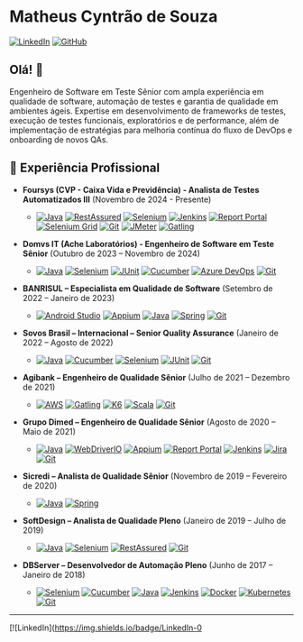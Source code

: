 # Matheus Cyntrão de Souza

[![LinkedIn](https://img.shields.io/badge/LinkedIn-0077B5?style=for-the-badge&logo=linkedin&logoColor=white)](https://www.linkedin.com/in/matheus-cyntrao/)
[![GitHub](https://img.shields.io/badge/GitHub-181717?style=for-the-badge&logo=github&logoColor=white)](https://github.com/matheuscyntrao)

## Olá! 👋

Engenheiro de Software em Teste Sênior com ampla experiência em qualidade de software, automação de testes e garantia de qualidade em ambientes ágeis. Expertise em desenvolvimento de frameworks de testes, execução de testes funcionais, exploratórios e de performance, além de implementação de estratégias para melhoria contínua do fluxo de DevOps e onboarding de novos QAs.

## 💼 Experiência Profissional

* **Foursys (CVP - Caixa Vida e Previdência) - Analista de Testes Automatizados III** (Novembro de 2024 - Presente)
    * [![Java](https://img.shields.io/badge/Java-ED8B00?style=for-the-badge&logo=openjdk&logoColor=white)](https://www.java.com/en/) [![RestAssured](https://img.shields.io/badge/RestAssured-0077B5?style=for-the-badge&logo=apache-maven&logoColor=white)](https://rest-assured.io/) [![Selenium](https://img.shields.io/badge/Selenium-4DB33D?style=for-the-badge&logo=selenium&logoColor=white)](https://www.selenium.dev/) [![Jenkins](https://img.shields.io/badge/Jenkins-D24939?style=for-the-badge&logo=jenkins&logoColor=white)](https://www.jenkins.io/) [![Report Portal](https://img.shields.io/badge/Report_Portal-000000?style=for-the-badge&logo=reportportal&logoColor=white)](https://reportportal.io/) [![Selenium Grid](https://img.shields.io/badge/Selenium_Grid-4DB33D?style=for-the-badge&logo=selenium&logoColor=white)](https://www.selenium.dev/documentation/grid/) [![Git](https://img.shields.io/badge/Git-F05032?style=for-the-badge&logo=git&logoColor=white)](https://git-scm.com/) [![JMeter](https://img.shields.io/badge/JMeter-D73A30?style=for-the-badge&logo=apache-jmeter&logoColor=white)](https://jmeter.apache.org/) [![Gatling](https://img.shields.io/badge/Gatling-000000?style=for-the-badge&logo=gatling&logoColor=white)](https://gatling.io/)


* **Domvs IT (Ache Laboratórios) - Engenheiro de Software em Teste Sênior** (Outubro de 2023 – Novembro de 2024)
    * [![Java](https://img.shields.io/badge/Java-ED8B00?style=for-the-badge&logo=openjdk&logoColor=white)](https://www.java.com/en/) [![Selenium](https://img.shields.io/badge/Selenium-4DB33D?style=for-the-badge&logo=selenium&logoColor=white)](https://www.selenium.dev/) [![JUnit](https://img.shields.io/badge/JUnit-25A162?style=for-the-badge&logo=junit5&logoColor=white)](https://junit.org/junit5/) [![Cucumber](https://img.shields.io/badge/Cucumber-23D160?style=for-the-badge&logo=cucumber&logoColor=white)](https://cucumber.io/) [![Azure DevOps](https://img.shields.io/badge/Azure_DevOps-0078D4?style=for-the-badge&logo=azure-devops&logoColor=white)](https://azure.microsoft.com/en-us/services/devops/) [![Git](https://img.shields.io/badge/Git-F05032?style=for-the-badge&logo=git&logoColor=white)](https://git-scm.com/)
  

* **BANRISUL – Especialista em Qualidade de Software** (Setembro de 2022 – Janeiro de 2023)
    * [![Android Studio](https://img.shields.io/badge/Android_Studio-3DDC84?style=for-the-badge&logo=android-studio&logoColor=white)](https://developer.android.com/studio/) [![Appium](https://img.shields.io/badge/Appium-000000?style=for-the-badge&logo=appium&logoColor=white)](http://appium.io/) [![Java](https://img.shields.io/badge/Java-ED8B00?style=for-the-badge&logo=openjdk&logoColor=white)](https://www.java.com/en/) [![Spring](https://img.shields.io/badge/Spring-6DB33F?style=for-the-badge&logo=spring&logoColor=white)](https://spring.io/) [![Git](https://img.shields.io/badge/Git-F05032?style=for-the-badge&logo=git&logoColor=white)](https://git-scm.com/)
 

* **Sovos Brasil – Internacional – Senior Quality Assurance** (Janeiro de 2022 – Agosto de 2022)
    * [![Java](https://img.shields.io/badge/Java-ED8B00?style=for-the-badge&logo=openjdk&logoColor=white)](https://www.java.com/en/) [![Cucumber](https://img.shields.io/badge/Cucumber-23D160?style=for-the-badge&logo=cucumber&logoColor=white)](https://cucumber.io/) [![Selenium](https://img.shields.io/badge/Selenium-4DB33D?style=for-the-badge&logo=selenium&logoColor=white)](https://www.selenium.dev/) [![JUnit](https://img.shields.io/badge/JUnit-25A162?style=for-the-badge&logo=junit5&logoColor=white)](https://junit.org/junit5/) [![Git](https://img.shields.io/badge/Git-F05032?style=for-the-badge&logo=git&logoColor=white)](https://git-scm.com/)
   

* **Agibank – Engenheiro de Qualidade Sênior** (Julho de 2021 – Dezembro de 2021)
    * [![AWS](https://img.shields.io/badge/Amazon_AWS-232F3E?style=for-the-badge&logo=amazon-aws&logoColor=white)](https://aws.amazon.com/) [![Gatling](https://img.shields.io/badge/Gatling-000000?style=for-the-badge&logo=gatling&logoColor=white)](https://gatling.io/) [![K6](https://img.shields.io/badge/k6-65B741?style=for-the-badge&logo=k6&logoColor=white)](https://k6.io/) [![Scala](https://img.shields.io/badge/Scala-DC322F?style=for-the-badge&logo=scala&logoColor=white)](https://www.scala-lang.org/) [![Git](https://img.shields.io/badge/Git-F05032?style=for-the-badge&logo=git&logoColor=white)](https://git-scm.com/)
  

* **Grupo Dimed – Engenheiro de Qualidade Sênior** (Agosto de 2020 – Maio de 2021)
    * [![Java](https://img.shields.io/badge/Java-ED8B00?style=for-the-badge&logo=openjdk&logoColor=white)](https://www.java.com/en/) [![WebDriverIO](https://img.shields.io/badge/WebDriverIO-000000?style=for-the-badge&logo=webdriverio&logoColor=white)](https://webdriver.io/) [![Appium](https://img.shields.io/badge/Appium-000000?style=for-the-badge&logo=appium&logoColor=white)](http://appium.io/) [![Report Portal](https://img.shields.io/badge/Report_Portal-000000?style=for-the-badge&logo=reportportal&logoColor=white)](https://reportportal.io/) [![Jenkins](https://img.shields.io/badge/Jenkins-D24939?style=for-the-badge&logo=jenkins&logoColor=white)](https://www.jenkins.io/) [![Jira](https://img.shields.io/badge/Jira-0052CC?style=for-the-badge&logo=jira&logoColor=white)](https://www.atlassian.com/software/jira/) [![Git](https://img.shields.io/badge/Git-F05032?style=for-the-badge&logo=git&logoColor=white)](https://git-scm.com/)
   

* **Sicredi – Analista de Qualidade Sênior** (Novembro de 2019 – Fevereiro de 2020)
    * [![Java](https://img.shields.io/badge/Java-ED8B00?style=for-the-badge&logo=openjdk&logoColor=white)](https://www.java.com/en/) [![Spring](https://img.shields.io/badge/Spring-6DB33F?style=for-the-badge&logo=spring&logoColor=white)](https://spring.io/)
   
* **SoftDesign – Analista de Qualidade Pleno** (Janeiro de 2019 – Julho de 2019)
    * [![Java](https://img.shields.io/badge/Java-ED8B00?style=for-the-badge&logo=openjdk&logoColor=white)](https://www.java.com/en/) [![Selenium](https://img.shields.io/badge/Selenium-4DB33D?style=for-the-badge&logo=selenium&logoColor=white)](https://www.selenium.dev/) [![RestAssured](https://img.shields.io/badge/RestAssured-0077B5?style=for-the-badge&logo=apache-maven&logoColor=white)](https://rest-assured.io/) [![Git](https://img.shields.io/badge/Git-F05032?style=for-the-badge&logo=git&logoColor=white)](https://git-scm.com/)


* **DBServer – Desenvolvedor de Automação Pleno** (Junho de 2017 – Janeiro de 2018)
    * [![Selenium](https://img.shields.io/badge/Selenium-4DB33D?style=for-the-badge&logo=selenium&logoColor=white)](https://www.selenium.dev/) [![Cucumber](https://img.shields.io/badge/Cucumber-23D160?style=for-the-badge&logo=cucumber&logoColor=white)](https://cucumber.io/) [![Java](https://img.shields.io/badge/Java-ED8B00?style=for-the-badge&logo=openjdk&logoColor=white)](https://www.java.com/en/) [![Jenkins](https://img.shields.io/badge/Jenkins-D24939?style=for-the-badge&logo=jenkins&logoColor=white)](https://www.jenkins.io/) [![Docker](https://img.shields.io/badge/Docker-2496ED?style=for-the-badge&logo=docker&logoColor=white)](https://www.docker.com/) [![Kubernetes](https://img.shields.io/badge/Kubernetes-326CE5?style=for-the-badge&logo=kubernetes&logoColor=white)](https://kubernetes.io/) [![Git](https://img.shields.io/badge/Git-F05032?style=for-the-badge&logo=git&logoColor=white)](https://git-scm.com/) 

---

[![LinkedIn](https://img.shields.io/badge/LinkedIn-0
